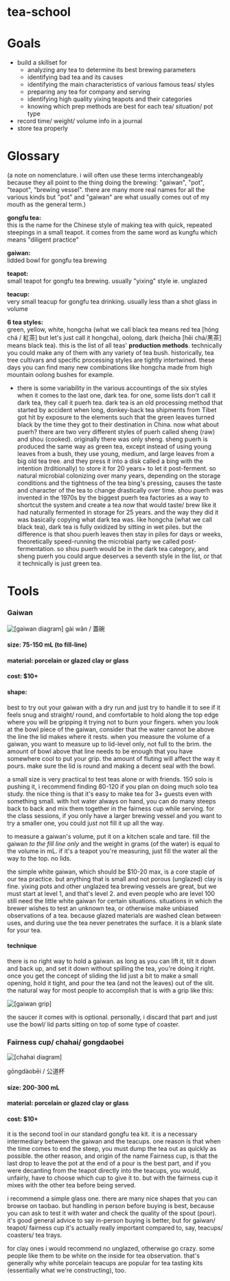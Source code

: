 # tea-school
# Goals
- build a skillset for 
	- analyzing any tea to determine its best brewing parameters 
	- identifying bad tea and its causes
	- identifying the main characteristics of various famous teas/ styles
	- preparing any tea for company and serving
	- identifying high quality yixing teapots and their categories
	- knowing which prep methods are best for each tea/ situation/ pot type
- record time/ weight/ volume info in a journal
- store tea properly

# Glossary
(a note on  nomenclature. i will often use these terms interchangeably because they all point to the thing doing the brewing: "gaiwan", "pot", "teapot", "brewing vessel". there are many more real names for all the various kinds but "pot" and "gaiwan" are what usually comes out of my mouth as the general term.)  

**gongfu tea:**  
this is the name for the Chinese style of making tea with quick, repeated steepings in a small teapot. it comes from the same word as kungfu which means "diligent practice" 
 
**gaiwan:**  
lidded bowl for gongfu tea brewing  

**teapot:**  
small teapot for gongfu tea brewing. usually "yixing" style ie. unglazed  

**teacup:**  
very small teacup for gongfu tea drinking. usually less than a shot glass in volume  

**6 tea styles:**  
green, yellow, white, hongcha (what we call black tea means red tea [hóng chá / 紅茶] but let's just call it hongcha), oolong, dark (heicha [hēi chá/黑茶] means black tea). this is the list of all teas' **production methods**. technically you could make any of them with any variety of tea bush. historically, tea tree cultivars and specific processing styles are tightly intertwined. these days  you can find many new combinations like hongcha made from high mountain oolong bushes for example. 
- there is some variability in the various accountings of the six styles when it comes to the last one, dark tea. for one, some lists don't call it dark tea, they call it puerh tea. dark tea is an old processing method that started by accident when long, donkey-back tea shipments from Tibet got hit by exposure to the elements such that the green leaves turned black by the time they got to their destination in China. now what about puerh? there are two very different styles of puerh called sheng (raw) and shou (cooked). originally there was only sheng. sheng puerh is produced the same way as green tea, except instead of using young leaves from a bush, they use young, medium, and large leaves from a big old tea tree. and they press it into a disk called a bing with the intention (trditionally) to store it for 20 years+ to let it post-ferment. so natural microbial colonizing over many years, depending on the storage conditions and the tightness of the tea bing's pressing, causes the taste and character of the tea to change drastically over time. shou puerh was invented in the 1970s by the biggest puerh tea factories as a way to shortcut the system and create a tea *now* that would taste/ brew like it had naturally fermented in storage for 25 years. and the way they did it was basically copying what dark tea was. like hongcha (what we call black tea), dark tea is fully oxidized by sitting in wet piles. but the difference is that shou puerh leaves then stay in piles for days or weeks, theoretically speed-running the microbial party we called post-fermentation. so shou puerh would be in the dark tea category, and sheng puerh you could argue deserves a seventh style in the list, or that it technically is just green tea.
# Tools
### Gaiwan
![[gaiwan diagram]](https://i.imgur.com/qedQp5q.png)
gài wǎn / 蓋碗

#### size: 75-150 mL (to fill-line)
#### material: porcelain or glazed clay or glass
#### cost: $10+
#### shape: 
best to try out your gaiwan with a dry run and just try to handle it to see if it feels snug and straight/ round, and comfortable to hold along the top edge where you will be gripping it trying not to burn your fingers. when you look at the bowl piece of the gaiwan, consider that the water cannot be above the line the lid makes where it rests. when you measure the volume of a gaiwan, you want to measure up to lid-level only, not full to the brim.
the amount of bowl above that line needs to be enough that you have somewhere cool to put your grip. the amount of fluting will affect the way it pours. make sure the lid is round and making a decent seal with the bowl.

a small size is very practical to test teas alone or with friends. 150 solo is pushing it, i recommend finding 80-120 if you plan on doing much solo tea study. the nice thing is that it's easy to make tea for 3+ guests even with something small. with hot water always on hand, you can do many steeps back to back and mix them together in the fairness cup while serving. for the class sessions, if you only have a larger brewing vessel and you want to try a smaller one, you could just not fill it up all the way.

to measure a gaiwan's volume, put it on a kitchen scale and tare. fill the gaiwan *to the fill line only* and the weight in grams (of the water) is equal to the volume in mL. if it's a teapot you're measuring, just fill the water all the way to the top. no lids.

the simple white gaiwan, which should be $10-20 max, is a core staple of our tea practice. but anything that is small and not porous (unglazed) clay is fine. yixing pots and other unglazed tea brewing vessels are great, but we must start at level 1, and that's level 2. and even people who are level 100 still need the little white gaiwan for certain situations. situations in which the brewer wishes to test an unknown tea, or otherwise make unbiased observations of a tea. because glazed materials are washed clean between uses, and during use the tea never penetrates the surface. it is a blank slate for your tea.

#### technique
there is no right way to hold a gaiwan. as long as you can lift it, tilt it down and back up, and set it down without spilling the tea, you're doing it right. once you get the concept of sliding the lid just a bit to make a small opening, hold it tight, and pour the tea (and not the leaves) out of the slit. the natural way for most people to accomplish that is with a grip like this:

![[gaiwan grip]](https://i.imgur.com/6rRm8aO.jpeg)

the saucer it comes with is optional. personally, i discard that part and just use the bowl/ lid parts sitting on top of some type of coaster.


### Fairness cup/ chahai/ gongdaobei

![[chahai diagram]](https://i.imgur.com/QNVAqSb.png)

gōngdàobēi / 公道杯 

#### size: 200-300 mL

#### material: porcelain or glazed clay or glass

#### cost: $10+

it is the second tool in our standard gongfu tea kit. it is a necessary intermediary between the gaiwan and the teacups. one reason is that when the time comes to end the steep, you must dump the tea out as quickly as possible. the other reason, and origin of the name Fairness cup, is that the last drop to leave the pot at the end of a pour is the best part, and if you were decanting from the teapot directly into the teacups, you would, unfairly, have to choose which cup to give it to. but with the fairness cup it mixes with the other tea before being served.



i recommend a simple glass one. there are many nice shapes that you can browse on taobao. but handling in person before buying is best, because you can ask to test it with water and check the quality of the spout (pour). it's good general advice to say in-person buying is better, but for gaiwan/ teapot/ fairness cup it's actually really important compared to, say, teacups/ coasters/ tea trays.

for clay ones i would recommend no unglazed, otherwise go crazy. some people like them to be white on the inside for tea observation. that's generally why white porcelain teacups are popular for tea tasting kits (essentially what we're constructing), too.

